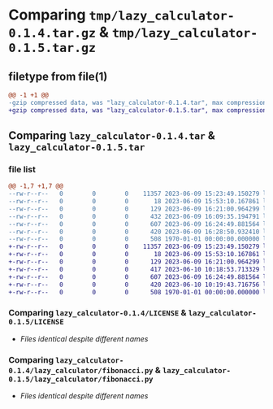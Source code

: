 # Comparing `tmp/lazy_calculator-0.1.4.tar.gz` & `tmp/lazy_calculator-0.1.5.tar.gz`

## filetype from file(1)

```diff
@@ -1 +1 @@
-gzip compressed data, was "lazy_calculator-0.1.4.tar", max compression
+gzip compressed data, was "lazy_calculator-0.1.5.tar", max compression
```

## Comparing `lazy_calculator-0.1.4.tar` & `lazy_calculator-0.1.5.tar`

### file list

```diff
@@ -1,7 +1,7 @@
--rw-r--r--   0        0        0    11357 2023-06-09 15:23:49.150279 lazy_calculator-0.1.4/LICENSE
--rw-r--r--   0        0        0       18 2023-06-09 15:53:10.167861 lazy_calculator-0.1.4/README.md
--rw-r--r--   0        0        0      129 2023-06-09 16:21:00.964299 lazy_calculator-0.1.4/lazy_calculator/__init__.py
--rw-r--r--   0        0        0      432 2023-06-09 16:09:35.194791 lazy_calculator-0.1.4/lazy_calculator/factorial.py
--rw-r--r--   0        0        0      607 2023-06-09 16:24:49.881564 lazy_calculator-0.1.4/lazy_calculator/fibonacci.py
--rw-r--r--   0        0        0      420 2023-06-09 16:28:50.932410 lazy_calculator-0.1.4/pyproject.toml
--rw-r--r--   0        0        0      508 1970-01-01 00:00:00.000000 lazy_calculator-0.1.4/PKG-INFO
+-rw-r--r--   0        0        0    11357 2023-06-09 15:23:49.150279 lazy_calculator-0.1.5/LICENSE
+-rw-r--r--   0        0        0       18 2023-06-09 15:53:10.167861 lazy_calculator-0.1.5/README.md
+-rw-r--r--   0        0        0      129 2023-06-09 16:21:00.964299 lazy_calculator-0.1.5/lazy_calculator/__init__.py
+-rw-r--r--   0        0        0      417 2023-06-10 10:18:53.713329 lazy_calculator-0.1.5/lazy_calculator/factorial.py
+-rw-r--r--   0        0        0      607 2023-06-09 16:24:49.881564 lazy_calculator-0.1.5/lazy_calculator/fibonacci.py
+-rw-r--r--   0        0        0      420 2023-06-10 10:19:43.716756 lazy_calculator-0.1.5/pyproject.toml
+-rw-r--r--   0        0        0      508 1970-01-01 00:00:00.000000 lazy_calculator-0.1.5/PKG-INFO
```

### Comparing `lazy_calculator-0.1.4/LICENSE` & `lazy_calculator-0.1.5/LICENSE`

 * *Files identical despite different names*

### Comparing `lazy_calculator-0.1.4/lazy_calculator/fibonacci.py` & `lazy_calculator-0.1.5/lazy_calculator/fibonacci.py`

 * *Files identical despite different names*

